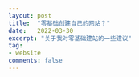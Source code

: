 ```yaml
---
layout: post
title:  "零基础创建自己的网站？"
date:   2022-03-30
excerpt: "关于我对零基础建站的一些建议"
tag:
- website
comments: false
---
```

